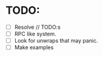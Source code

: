 # TODO:
- [ ] Resolve // TODO:s
- [ ] RPC like system.
- [ ] Look for unwraps that may panic.
- [ ] Make examples
